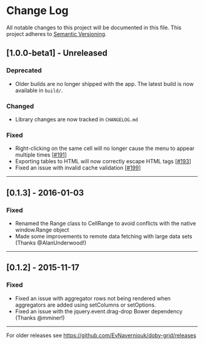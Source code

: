 # Change Log
All notable changes to this project will be documented in this file.
This project adheres to [Semantic Versioning](http://semver.org/).

## [1.0.0-beta1] - Unreleased
### Deprecated
- Older builds are no longer shipped with the app. The latest build is now available in `build/`.

### Changed
- Library changes are now tracked in `CHANGELOG.md`

### Fixed
- Right-clicking on the same cell will no longer cause the menu to appear multiple times [[#191](https://github.com/EvNaverniouk/doby-grid/issues/191)]
- Exporting tables to HTML will now correctly escape HTML tags [[#193](https://github.com/EvNaverniouk/doby-grid/issues/193)]
- Fixed an issue with invalid cache validation [[#199](https://github.com/EvNaverniouk/doby-grid/pull/199)]

----

## [0.1.3] - 2016-01-03
### Fixed
- Renamed the Range class to CellRange to avoid conflicts with the native window.Range object
- Made some improvements to remote data fetching with large data sets (Thanks @AlanUnderwood!)

----

## [0.1.2] - 2015-11-17

### Fixed
- Fixed an issue with aggregator rows not being rendered when aggregators are added using setColumns or setOptions.
- Fixed an issue with the jquery.event.drag-drop Bower dependency (Thanks @mminer!)

----

For older releases see https://github.com/EvNaverniouk/doby-grid/releases
